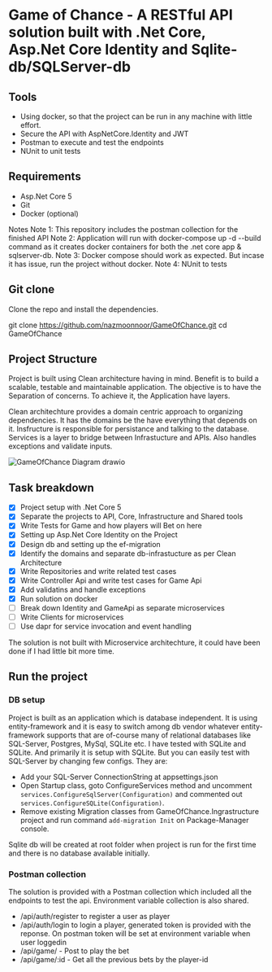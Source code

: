 # Game of Chance - A RESTful API solution built with .Net Core, Asp.Net Core Identity and Sqlite-db/SQLServer-db

## Tools
- Using docker, so that the project can be run in any machine with little effort.
- Secure the API with AspNetCore.Identity and JWT
- Postman to execute and test the endpoints
- NUnit to unit tests

## Requirements
- Asp.Net Core 5
- Git
- Docker (optional)

Notes
Note 1: This repository includes the postman collection for the finished API
Note 2: Application will run with docker-compose up -d --build command as it creates docker containers for both the .net core app & sqlserver-db.
Note 3: Docker compose should work as expected. But incase it has issue, run the project without docker. 
Note 4: NUnit to tests 

## Git clone
Clone the repo and install the dependencies.

git clone https://github.com/nazmoonnoor/GameOfChance.git
cd GameOfChance


## Project Structure
Project is built using Clean architecture having in mind. Benefit is to build a scalable, testable and maintainable application. The objective is to have the Separation of concerns. To achieve it, the Application have layers.

Clean architechture provides a domain centric approach to organizing dependencies. It has the domains be the have everything that depends on it.
Insfructure is responsible for persistance and talking to the database.
Services is a layer to bridge between Infrastucture and APIs. Also handles exceptions and validate inputs.

![GameOfChance Diagram drawio](https://user-images.githubusercontent.com/1157439/150153013-355b2f5a-be00-48bb-9daf-78d5a21a81b5.png)

## Task breakdown
- [x] Project setup with .Net Core 5
- [x] Separate the projects to API, Core, Infrastructure and Shared tools
- [x] Write Tests for Game and how players will Bet on here
- [x] Setting up Asp.Net Core Identity on the Project
- [x] Design db and setting up the ef-migration
- [x] Identify the domains and separate db-infrastucture as per Clean Architecture
- [x] Write Repositories and write related test cases
- [x] Write Controller Api and write test cases for Game Api
- [x] Add validatins and handle exceptions
- [x] Run solution on docker
- [ ] Break down Identity and GameApi as separate microservices
- [ ] Write Clients for microservices
- [ ] Use dapr for service invocation and event handling

The solution is not built with Microservice architechture, it could have been done if I had little bit more time.

## Run the project

### DB setup
Project is built as an application which is database independent. It is using entity-framework and it is easy to switch among db vendor whatever entity-framework supports that are of-course many of relational databases like SQL-Server, Postgres, MySql, SQLite etc.
I have tested with SQLite and SQLite. And primarily it is setup with SQLite. But you can easily test with SQL-Server by changing few configs. They are:
- Add your SQL-Server ConnectionString at appsettings.json
- Open Startup class, goto ConfigureServices method and uncomment `services.ConfigureSqlServer(Configuration)` and commented out `services.ConfigureSQLite(Configuration)`.
- Remove existing Migration classes from GameOfChance.Ingrastructure project and run command `add-migration Init` on Package-Manager console.

Sqlite db will be created at root folder when project is run for the first time and there is no database available initially.

### Postman collection
The solution is provided with a Postman collection which included all the endpoints to test the api. Environment variable collection is also shared.
- /api/auth/register to register a user as player
- /api/auth/login to login a player, generated token is provided with the reponse. On postman token will be set at environment variable when user loggedin
- /api/game/ - Post to play the bet
- /api/game/:id - Get all the previous bets by the player-id

